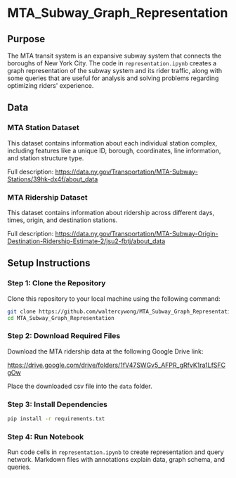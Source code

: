 # MTA_Subway_Graph_Representation

## Purpose

The MTA transit system is an expansive subway system that connects the boroughs 
of New York City. The code in `representation.ipynb` creates a graph 
representation of the subway system and its rider traffic, along with some 
queries that are useful for analysis and solving problems regarding optimizing 
riders' experience.

## Data

### MTA Station Dataset

This dataset contains information about each individual station complex, including features like a unique ID, borough, coordinates, line information, and station structure type.

Full description: https://data.ny.gov/Transportation/MTA-Subway-Stations/39hk-dx4f/about_data

### MTA Ridership Dataset

This dataset contains information about ridership across different days, times, origin, and destination stations.

Full description: https://data.ny.gov/Transportation/MTA-Subway-Origin-Destination-Ridership-Estimate-2/jsu2-fbtj/about_data

## Setup Instructions

### Step 1: Clone the Repository

Clone this repository to your local machine using the following command:

```bash
git clone https://github.com/waltercywong/MTA_Subway_Graph_Representation
cd MTA_Subway_Graph_Representation
```

### Step 2: Download Required Files

Download the MTA ridership data at the following Google Drive link:

https://drive.google.com/drive/folders/1fV47SWGv5_AFPR_gRfvK1ra1LfSFCgOw

Place the downloaded csv file into the `data` folder.

### Step 3: Install Dependencies

```bash
pip install -r requirements.txt
```

### Step 4: Run Notebook

Run code cells in `representation.ipynb` to create representation and query network. Markdown files with annotations explain data, graph schema, and queries.